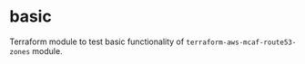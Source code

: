 # basic

Terraform module to test basic functionality of `terraform-aws-mcaf-route53-zones` module.

<!-- BEGIN_TF_DOCS -->
<!-- END_TF_DOCS -->
